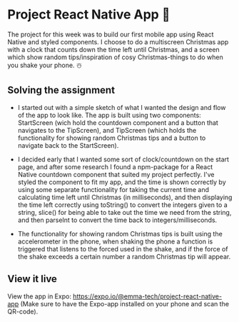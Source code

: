 # Project React Native App 📱

The project for this week was to build our first mobile app using React Native and styled components. I choose to do a multiscreen Christmas app with a clock that counts down the time left until Christmas, and a screen which show random tips/inspiration of cosy Christmas-things to do when you shake your phone. ☃️

## Solving the assignment
- I started out with a simple sketch of what I wanted the design and flow of the app to look like. The app is built using two components: StartScreen (wich hold the countdown component and a button that navigates to the TipScreen), and TipScreen (which holds the functionality for showing random Christmas tips and a button to navigate back to the StartScreen). 

- I decided early that I wanted some sort of clock/countdown on the start page, and after some research I found a npm-package for a React Native countdown component that suited my project perfectly. I've styled the component to fit my app, and the time is shown correctly by using some separate functionality for taking the current time and calculating time left until Christmas (in milliseconds), and then displaying the time left correctly using toString() to convert the integers given to a string, slice() for being able to take out the time we need from the string, and then parseInt to convert the time back to integers/milliseconds.

- The functionality for showing random Christmas tips is built using the accelerometer in the phone, when shaking the phone a function is triggered that listens to the forced used in the shake, and if the force of the shake exceeds a certain number a random Christmas tip will appear. 


## View it live

View the app in Expo: https://expo.io/@emma-tech/project-react-native-app (Make sure to have the Expo-app installed on your phone and scan the QR-code).
